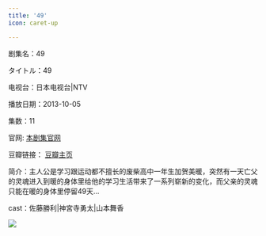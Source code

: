 ```yaml
---
title: '49'
icon: caret-up

---
```


剧集名：49

タイトル：49

电视台：日本电视台|NTV

播放日期：2013-10-05

集数：11

官网: [本剧集官网](https://www.ntv.co.jp/49/)

豆瓣链接： [豆瓣主页](https://movie.douban.com/subject/25716588/)


简介：主人公是学习跟运动都不擅长的废柴高中一年生加贺美暖，突然有一天亡父的灵魂进入到暖的身体里给他的学习生活带来了一系列崭新的变化，而父亲的灵魂只能在暖的身体里停留49天…

cast：佐藤勝利|神宮寺勇太|山本舞香

![](https://listpic.tsgsanjiao.com/2013/201349.jpg)